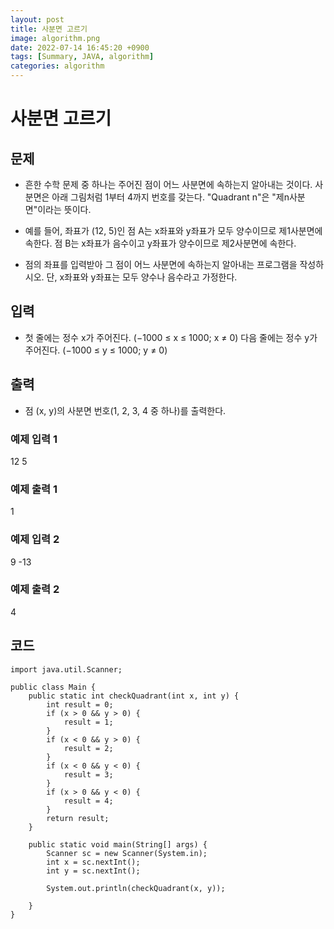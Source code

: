 ```yaml
---
layout: post
title: 사분면 고르기
image: algorithm.png
date: 2022-07-14 16:45:20 +0900
tags: [Summary, JAVA, algorithm]
categories: algorithm
---
```


# 사분면 고르기

## 문제
- 흔한 수학 문제 중 하나는 주어진 점이 어느 사분면에 속하는지 알아내는 것이다. 사분면은 아래 그림처럼 1부터 4까지 번호를 갖는다. "Quadrant n"은 "제n사분면"이라는 뜻이다.

- 예를 들어, 좌표가 (12, 5)인 점 A는 x좌표와 y좌표가 모두 양수이므로 제1사분면에 속한다. 점 B는 x좌표가 음수이고 y좌표가 양수이므로 제2사분면에 속한다.

- 점의 좌표를 입력받아 그 점이 어느 사분면에 속하는지 알아내는 프로그램을 작성하시오. 단, x좌표와 y좌표는 모두 양수나 음수라고 가정한다.

## 입력
- 첫 줄에는 정수 x가 주어진다. (−1000 ≤ x ≤ 1000; x ≠ 0) 다음 줄에는 정수 y가 주어진다. (−1000 ≤ y ≤ 1000; y ≠ 0)

## 출력
- 점 (x, y)의 사분면 번호(1, 2, 3, 4 중 하나)를 출력한다.

### 예제 입력 1 
12
5
### 예제 출력 1 
1
### 예제 입력 2 
9
-13
### 예제 출력 2 
4
<br>

## 코드
```
import java.util.Scanner;

public class Main {
    public static int checkQuadrant(int x, int y) {
        int result = 0;
        if (x > 0 && y > 0) {
            result = 1;
        }
        if (x < 0 && y > 0) {
            result = 2;
        }
        if (x < 0 && y < 0) {
            result = 3;
        }
        if (x > 0 && y < 0) {
            result = 4;
        }
        return result;
    }

    public static void main(String[] args) {
        Scanner sc = new Scanner(System.in);
        int x = sc.nextInt();
        int y = sc.nextInt();

        System.out.println(checkQuadrant(x, y));

    }
}
```